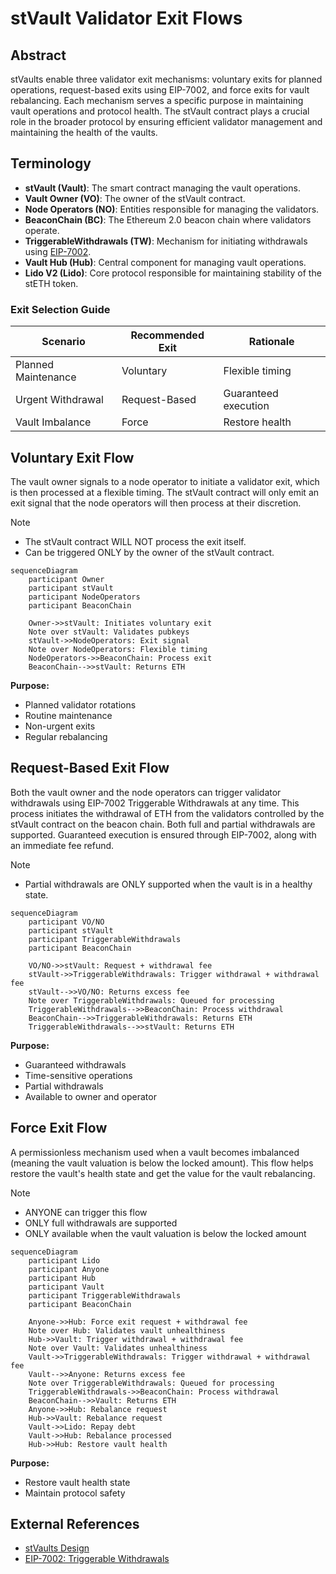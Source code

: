 # stVault Validator Exit Flows

## Abstract

stVaults enable three validator exit mechanisms: voluntary exits for planned operations, request-based exits using EIP-7002, and force exits for vault rebalancing. Each mechanism serves a specific purpose in maintaining vault operations and protocol health. The stVault contract plays a crucial role in the broader protocol by ensuring efficient validator management and maintaining the health of the vaults.

## Terminology

- **stVault (Vault)**: The smart contract managing the vault operations.
- **Vault Owner (VO)**: The owner of the stVault contract.
- **Node Operators (NO)**: Entities responsible for managing the validators.
- **BeaconChain (BC)**: The Ethereum 2.0 beacon chain where validators operate.
- **TriggerableWithdrawals (TW)**: Mechanism for initiating withdrawals using [EIP-7002](https://eips.ethereum.org/EIPS/eip-7002).
- **Vault Hub (Hub)**: Central component for managing vault operations.
- **Lido V2 (Lido)**: Core protocol responsible for maintaining stability of the stETH token.

### Exit Selection Guide

| Scenario            | Recommended Exit | Rationale            |
| ------------------- | ---------------- | -------------------- |
| Planned Maintenance | Voluntary        | Flexible timing      |
| Urgent Withdrawal   | Request-Based    | Guaranteed execution |
| Vault Imbalance     | Force            | Restore health       |

## Voluntary Exit Flow

The vault owner signals to a node operator to initiate a validator exit, which is then processed at a flexible timing. The stVault contract will only emit an exit signal that the node operators will then process at their discretion.

> [!NOTE]
>
> - The stVault contract WILL NOT process the exit itself.
> - Can be triggered ONLY by the owner of the stVault contract.

```mermaid
sequenceDiagram
    participant Owner
    participant stVault
    participant NodeOperators
    participant BeaconChain

    Owner->>stVault: Initiates voluntary exit
    Note over stVault: Validates pubkeys
    stVault->>NodeOperators: Exit signal
    Note over NodeOperators: Flexible timing
    NodeOperators->>BeaconChain: Process exit
    BeaconChain-->>stVault: Returns ETH
```

**Purpose:**

- Planned validator rotations
- Routine maintenance
- Non-urgent exits
- Regular rebalancing

## Request-Based Exit Flow

Both the vault owner and the node operators can trigger validator withdrawals using EIP-7002 Triggerable Withdrawals at any time. This process initiates the withdrawal of ETH from the validators controlled by the stVault contract on the beacon chain. Both full and partial withdrawals are supported. Guaranteed execution is ensured through EIP-7002, along with an immediate fee refund.

> [!NOTE]
>
> - Partial withdrawals are ONLY supported when the vault is in a healthy state.

```mermaid
sequenceDiagram
    participant VO/NO
    participant stVault
    participant TriggerableWithdrawals
    participant BeaconChain

    VO/NO->>stVault: Request + withdrawal fee
    stVault->>TriggerableWithdrawals: Trigger withdrawal + withdrawal fee
    stVault-->>VO/NO: Returns excess fee
    Note over TriggerableWithdrawals: Queued for processing
    TriggerableWithdrawals-->>BeaconChain: Process withdrawal
    BeaconChain-->>TriggerableWithdrawals: Returns ETH
    TriggerableWithdrawals-->>stVault: Returns ETH
```

**Purpose:**

- Guaranteed withdrawals
- Time-sensitive operations
- Partial withdrawals
- Available to owner and operator

## Force Exit Flow

A permissionless mechanism used when a vault becomes imbalanced (meaning the vault valuation is below the locked amount). This flow helps restore the vault's health state and get the value for the vault rebalancing.

> [!NOTE]
>
> - ANYONE can trigger this flow
> - ONLY full withdrawals are supported
> - ONLY available when the vault valuation is below the locked amount

```mermaid
sequenceDiagram
    participant Lido
    participant Anyone
    participant Hub
    participant Vault
    participant TriggerableWithdrawals
    participant BeaconChain

    Anyone->>Hub: Force exit request + withdrawal fee
    Note over Hub: Validates vault unhealthiness
    Hub->>Vault: Trigger withdrawal + withdrawal fee
    Note over Vault: Validates unhealthiness
    Vault->>TriggerableWithdrawals: Trigger withdrawal + withdrawal fee
    Vault-->>Anyone: Returns excess fee
    Note over TriggerableWithdrawals: Queued for processing
    TriggerableWithdrawals->>BeaconChain: Process withdrawal
    BeaconChain-->>Vault: Returns ETH
    Anyone->>Hub: Rebalance request
    Hub->>Vault: Rebalance request
    Vault->>Lido: Repay debt
    Vault->>Hub: Rebalance processed
    Hub->>Hub: Restore vault health
```

**Purpose:**

- Restore vault health state
- Maintain protocol safety

## External References

- [stVaults Design](https://hackmd.io/@lido/stVaults-design)
- [EIP-7002: Triggerable Withdrawals](https://eips.ethereum.org/EIPS/eip-7002)
